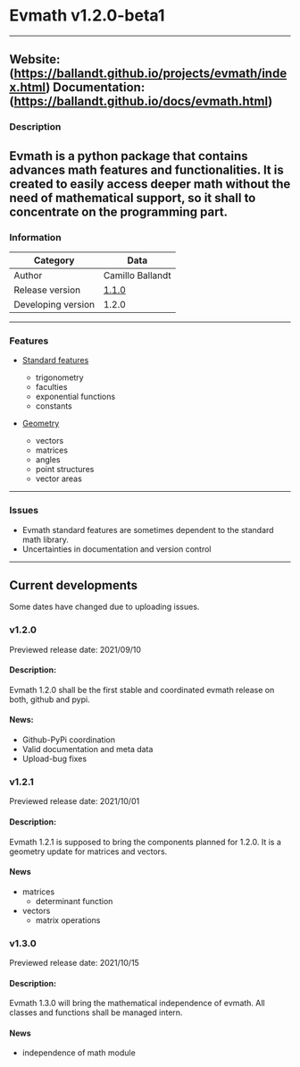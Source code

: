 # Evmath v1.2.0-beta1

---
Website: (https://ballandt.github.io/projects/evmath/index.html)
Documentation: (https://ballandt.github.io/docs/evmath.html)
---
### Description

Evmath is a python package that contains advances math features
and functionalities. It is created to easily access deeper math
without the need of mathematical support, so it shall to concentrate
on the programming part.
---
### Information

Category | Data
------------ | -------------
Author | Camillo Ballandt
Release version | [1.1.0](https://github.com/ballandt/evmath/archive/v1.1.0.tar.gz)
Developing version | 1.2.0
---
### Features

* [Standard features](https://www.github.com/ballandt/evmath/blob/master/evmath/__init__.py)
  * trigonometry
  * faculties
  * exponential functions
  * constants

* [Geometry](https://www.github.com/ballandt/evmath/blob/master/evmath/geo.py)
  * vectors
  * matrices
  * angles
  * point structures
  * vector areas
---
### Issues

* Evmath standard features are sometimes dependent to the
standard math library.
* Uncertainties in documentation and version control
---
## Current developments

Some dates have changed due to uploading issues.
### v1.2.0

Previewed release date: 2021/09/10
#### Description:

Evmath 1.2.0 shall be the first stable and coordinated evmath
release on both, github and pypi.
#### News:
* Github-PyPi coordination
* Valid documentation and meta data
* Upload-bug fixes
### v1.2.1

Previewed release date: 2021/10/01
#### Description:

Evmath 1.2.1 is supposed to bring the components planned
for 1.2.0. It is a geometry update for matrices and vectors.
#### News
* matrices
  * determinant function
* vectors
  * matrix operations
### v1.3.0
  
Previewed release date: 2021/10/15
#### Description:

Evmath 1.3.0 will bring the mathematical independence of
evmath. All classes and functions shall be managed intern.
#### News
* independence of math module